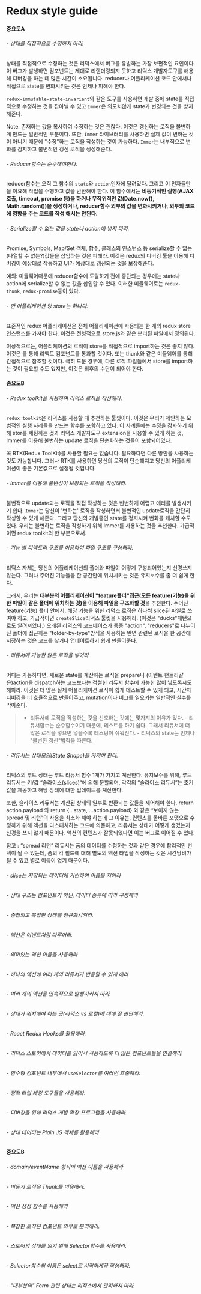 # Redux style guide

#### 중요도A

###### - 상태를 직접적으로 수정하지 마라.

  상태를 직접적으로 수정하는 것은 리덕스에서 버그를 유발하는 가장 보편적인 요인이다. 이 버그가 발생하면 컴포넌트는 제대로 리렌더링되지 못하고 리덕스 개발자도구를 해용해 디버깅을 하는 데 많은 시간이 소요됩니다. reducer나 어플리케이션 코드 안에서나 직접으로 state를 변화시키는 것은 언제나 피해야 한다.

  `redux-immutable-state-invariant`와 같은 도구를 사용하면 개발 중에 state를 직접적으로 수정하는 것을 잡아낼 수 있고 `Immer`은 의도치않게 state가 변경되는 것을 방지해준다.

  Note: 존재하는 값을 복사하여 수정하는 것은 괜찮다. 이것은 갱신하는 로직을 불변하게 만드는 일반적인 부분이다. 또한, `Immer` 라이브러리를 사용하면 실제 값이 변하는 것이 아니기 때문에 "수정"하는 로직을 작성하는 것이 가능하다. `Immer`는 내부적으로 변화를 감지하고 불변적인 갱신 로직을 생성해준다.
  </br>

###### - Reducer함수는 순수해야한다.
  reducer함수는 오직 그 함수의 `state`와 `action`인자에 달려있다. 그리고 이 인자들만을 이요해 작업을 수행하고 값을 반환해야 한다. 이 함수에서는 **비동기적인 실행(AJAX 호출, timeout, promise 등)을 하거나 무작위적인 값(Date.now(), Math.random())을 생성하거나, reducer함수 외부의 값을 변화시키거나, 외부의 코드에 영향을 주는 코드를 작성 해서는 안된다.**
  </br>

###### - Serialize할 수 없는 값을 state나 action에 넣지 마라.
  Promise, Symbols, Map/Set 객체, 함수, 클래스의 인스턴스 등 serialize할 수 없는(나열할 수 없는?)값들을 삽입하는 것은 피해라. 이것은 redux의 디버깅 툴을 이용해 디버깅이 예상대로 작동하고 UI가 예상대로 갱신되는 것을 보장해준다.

  예외: 미들웨어때문에 reducer함수에 도달하기 전에 중단되는 경우에는 state나 action에 serialize할 수 없는 값을 삽입할 수 있다. 이러한 미들웨어로는 `redux-thunk`, `redux-promise`등이 있다.
  </br>

###### - 한 어플리케이션 당 store는 하나다.
  표준적인 redux 어플리케이션은 전체 어플리케이션에 사용되는 한 개의 redux store 인스턴스를 가져야 한다. 이것은 전형적으로 store.js와 같은 분리된 파일에서 정의된다.

  이상적으로는, 어플리케이션의 로직이 store를 직접적으로 import하는 것은 좋지 않다. 이것은 <Provider>를 통해 리액트 컴포넌트를 통과할 것이다. 또는 thunk와 같은 미들웨어를 통해 간접적으로 참조할 것이다. 극히 드문 경우에, 다른 로직 파일들에서 store를 import하는 것이 필요할 수도 있지만, 이것은 최후의 수단이 되어야 한다.
</br>

#### 중요도B

###### - Redux toolkit을 사용하여 리덕스 로직을 작성해라.
  `redux toolkit`은 리덕스를 사용할 때 추천하는 툴셋이다. 이것은 우리가 제안하는 모범적인 실행 사례들을 만드는 함수를 포함하고 있다. 이 사례들에는 수정을 감자하기 위해 stor를 세팅하는 것과 리덕스 개발자도구 extension을 사용할 수 있게 하는 것, Immer를 이용해 불변하는 update 로직을 단순화하는 것들이 포함되어있다.

  꼭 RTK(Redux ToolKit)를 사용할 필요는 없습니다. 필요하다면 다른 방안을 사용하는 것도 가능합니다. 그러나 RTK를 사용하면 당신의 로직이 단순해지고 당신의 어플리케이션이 좋은 기본값으로 설정될 것입니다.
  </br>

###### - Immer를 이용해 불변성이 보장되는 로직을 작성해라.
  불변적으로 update되는 로직을 직접 작성하는 것은 빈번하게 어렵고 에러를 발생시키기 쉽다. `Immer`는 당신이 '변하는' 로직을 작성하면서 불변적인 update로직을 간단히 작성할 수 있게 해준다. 그리고 당신의 개발중인 state를 정지시켜 변화를 캐치할 수도 있다. 우리는 불변하는 로직을 작성하기 위해 Immer를 사용하는 것을 추천한다. 가급적이면 redux toolkit의 한 부분으로서.
  </br>

###### - 기능 별 디렉토리 구조를 이용하여 파일 구조를 구성해라.
  리덕스 자체는 당신의 어플리케이션의 폴더와 파일이 어떻게 구성되어있는지 신경쓰지 않는다. 그러나 주어진 기능들을 한 공간안에 위치시키는 것은 유지보수를 좀 더 쉽게 한다.

  그래서, 우리는 **대부분의 어플리케이션이 "feature폴더"접근(모든 feature(기능)을 위한 파일이 같은 폴더에 위치하는 것)을 이용해 파일을 구조화할 것**을 추천한다. 주어진 feature(기능) 폴더 안에서, 해당 기능을 위한 리덕스 로직은 하나씩 slice된 파일로 쓰여야 하고, 가급적이면 `createSlice`리덕스 툴킷을 사용해라. (이것은 "ducks"패턴으로도 알려져있다.) 오래된 리덕스의 코드베이스가 종종 "action", "reducers"로 나누어진 폴더에 접근하는 "folder-by-type"방식을 사용하는 반면 관련된 로직을 한 공간에 저장하는 것은 코드를 찾거나 업데이트하기 쉽게 만들어준다.



###### - 리듀서에 가능한 많은 로직을 넣어라
  어디든 가능하다면, 새로운 state를 계산하는 로직을 prepare나 (이벤트 핸들러같은)action을 dispatch하는 코드보다는 적절한 리듀서 함수에 가능한 많이 넣도록시도해봐라. 이것은 더 많은 실제 어플리케이션 로직이 쉽게 테스트할 수 있게 되고, 시간차 디버깅을 더 효율적으로 만들어주고, mutation이나 버그를 일으키는 일반적인 실수를 막아준다.
  > - 리듀서에 로직을 작성하는 것을 선호하는 것에는 몇가지의 이유가 있다.
    - 리듀서함수는 순수함수이기 때문에, 테스트를 하기 쉽다. 그래서 리듀서에 더 많은 로직을 넣으면 넣을수록 테스팅이 쉬워진다.
    - 리덕스의 state는 언제나 "불변한 갱신"법칙을 따른다.  

###### - 리듀서는 상태모양(State Shape)을 가져야 한다.  
  리덕스의 루트 상태는 루트 리듀서 함수 1개가 가지고 계산한다. 유지보수를 위해, 루트 리듀서는 키/값 “슬라이스(slices)“에 의해 분할되며, 각각의 “슬라이스 리듀서”는 초기값을 제공하고 해당 상태에 대한 업데이트를 계산한다.

  또한, 슬라이스 리듀서는 계산된 상태의 일부로 반환되는 값들을 제어해야 한다. return action.payload 와 return {...state, ...action.payload} 와 같은 “보이지 않는 spread 및 리턴”의 사용을 최소화 해야 하는데 그 이유는, 컨텐츠를 올바른 포맷으로 수정하기 위해 액션을 디스패치하는 코드에 의존하고, 리듀서는 상태가 어떻게 생겼는지 신경을 쓰지 않기 때문이다. 액션의 컨텐츠가 잘못되었다면 이는 버그로 이어질 수 있다.

  참고 : “spread 리턴” 리듀서는 폼의 데이터를 수정하는 것과 같은 경우에 합리적인 선택이 될 수 있는데, 폼의 각 필드에 대해 별도의 액션 타입을 작성하는 것은 시간낭비가 될 수 있고 별로 이득이 없기 때문이다.


###### - slice는 저장되는 데이터에 기반하여 이름을 지어라

###### - 상태 구조는 컴포넌트가 아닌, 데이터 종류에 따라 구성해라

###### - 중첩되고 복잡한 상태를 정규화시켜라.

###### - 액션은 이벤트처럼 다루어라.

###### - 의미있는 액션 이름을 사용해라

###### - 하나의 액션에 여러 개의 리듀서가 반응할 수 있게 해라

###### - 여러 개의 액션을 연속적으로 발생시키지 마라.

###### - 상태가 위치해야 하는 곳(리덕스 vs 로컬)에 대해 잘 판단해라.

###### - React Redux Hooks를 활용해라.

###### - 리덕스 스토어에서 데이터를 읽어서 사용하도록 더 많은 컴포넌트들을 연결해라.

###### - 함수형 컴포넌트 내부에서 `useSelector`를 여러번 호출해라.

###### - 정적 타입 체킹 도구들을 사용해라.

###### - 디버깅을 위해 리덕스 개발 확장 프로그램을 사용해라.

###### - 상태 데이터는 Plain JS 객체를 활용해라


#### 중요도B

###### - domain/eventName 형식의 액션 이름을 사용해라

###### - 비동기 로직은 Thunk를 이용해라.

###### - 액션 생성 함수를 사용해라

###### - 복잡한 로직은 컴포넌트 외부로 분리해라.

###### - 스토어의 상태를 읽기 위해 Selector함수를 사용해라.

###### - Selector함수의 이름은 select로 시작하게끔 작성해라.

###### - "대부분의" Form 관련 상태는 리적스에서 관리하지 마라.
